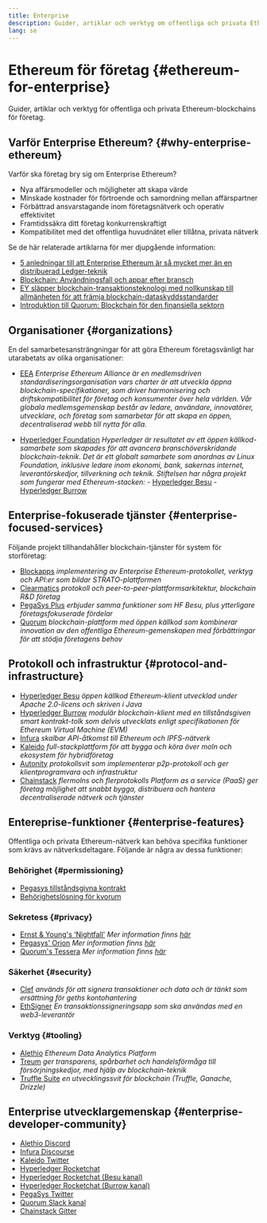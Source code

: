 ```yaml
---
title: Enterprise
description: Guider, artiklar och verktyg om offentliga och privata Ethereum-blockchains för företag
lang: se
---
```


# Ethereum för företag {#ethereum-for-enterprise}

<div class="featured">Guider, artiklar och verktyg för offentliga och privata Ethereum-blockchains för företag.</div>

## Varför Enterprise Ethereum? {#why-enterprise-ethereum}

Varför ska företag bry sig om Enterprise Ethereum?

- Nya affärsmodeller och möjligheter att skapa värde
- Minskade kostnader för förtroende och samordning mellan affärspartner
- Förbättrad ansvarstagande inom företagsnätverk och operativ effektivitet
- Framtidssäkra ditt företag konkurrenskraftigt
- Kompatibilitet med det offentliga huvudnätet eller tillåtna, privata nätverk

Se de här relaterade artiklarna för mer djupgående information:

- [5 anledningar till att Enterprise Ethereum är så mycket mer än en distribuerad Ledger-teknik](https://media.consensys.net/5-reasons-why-enterprise-ethereum-is-so-much-more-than-a-distributed-ledger-technology-c9a89db82cb5)
- [Blockchain: Användningsfall och appar efter bransch](https://media.consensys.net/enterprise-ethereum-blockchain-use-cases-and-applications-by-industry-3914d1210049)
- [EY släpper blockchain-transaktionsteknologi med nollkunskap till allmänheten för att främja blockchain-dataskyddsstandarder](https://www.ey.com/en_gl/news/2019/04/ey-releases-zero-knowledge-proof-blockchain-transaction-technology-to-the-public-domain-to-advance-blockchain-privacy-standards)
- [Introduktion till Quorum: Blockchain för den finansiella sektorn](https://medium.com/blockchain-at-berkeley/introduction-to-quorum-blockchain-for-the-financial-sector-58813f84e88c)

## Organisationer {#organizations}

En del samarbetesansträngningar för att göra Ethereum företagsvänligt har utarabetats av olika organisationer:

- [EEA](https://entethalliance.org/) _Enterprise Ethereum Alliance är en medlemsdriven standardiseringsorganisation vars charter är att utveckla öppna blockchain-specifikationer, som driver harmonisering och driftskompatibilitet för företag och konsumenter över hela världen. Vår globala medlemsgemenskap består av ledare, användare, innovatörer, utvecklare, och företag som samarbetar för att skapa en öppen, decentraliserad webb till nytta för alla._

- [Hyperledger Foundation](https://hyperledger.org) _Hyperledger är resultatet av ett öppen källkod-samarbete som skapades för att avancera branschöverskridande blockchain-teknik. Det är ett globalt samarbete som anordnas av Linux Foundation, inklusive ledare inom ekonomi, bank, sakernas internet, leverantörskedjor, tillverkning och teknik._ _Stiftelsen har några projekt som fungerar med Ethereum-stacken:_ - [Hyperledger Besu](https://www.hyperledger.org/blog/2019/08/29/announcing-hyperledger-besu) - [Hyperledger Burrow](https://www.hyperledger.org/projects/hyperledger-burrow)

## Enterprise-fokuserade tjänster {#enterprise-focused-services}

Följande projekt tillhandahåller blockchain-tjänster för system för storföretag:

- [Blockapps](https://blockapps.net/) _implementering av Enterprise Ethereum-protokollet, verktyg och API:er som bildar STRATO-plattformen_
- [Clearmatics](https://www.clearmatics.com/about) _protokoll och peer-to-peer-plattformsarkitektur, blockchain R&D företag_
- [PegaSys Plus](https://pegasys.tech/enterprise/) _erbjuder samma funktioner som HF Besu, plus ytterligare företagsfokuserade fördelar_
- [Quorum](https://www.goquorum.com/) _blockchain-plattform med öppen källkod som kombinerar innovation av den offentliga Ethereum-gemenskapen med förbättringar för att stödja företagens behov_

## Protokoll och infrastruktur {#protocol-and-infrastructure}

- [Hyperledger Besu](https://www.hyperledger.org/projects/besu) _öppen källkod Ethereum-klient utvecklad under Apache 2.0-licens och skriven i Java_
- [Hyperledger Burrow](https://www.hyperledger.org/projects/hyperledger-burrow) _modulär blockchain-klient med en tillståndsgiven smart kontrakt-tolk som delvis utvecklats enligt specifikationen för Ethereum Virtual Machine (EVM)_
- [Infura](https://infura.io/) _skalbar API-åtkomst till Ethereum och IPFS-nätverk_
- [Kaleido](https://kaleido.io/) _full-stackplattform för att bygga och köra över moln och ekosystem för hybridföretag_
- [Autonity](https://www.clearmatics.com/about/) _protokollsvit som implementerar p2p-protokoll och ger klientprogramvara och infrastruktur_
- [Chainstack](https://chainstack.com/) _flermolns och flerprotokolls Platform as a service (PaaS) ger företag möjlighet att snabbt bygga, distribuera och hantera decentraliserade nätverk och tjänster_

## Entereprise-funktioner {#enterprise-features}

Offentliga och privata Ethereum-nätverk kan behöva specifika funktioner som krävs av nätverksdeltagare. Följande är några av dessa funktioner:

### Behörighet {#permissioning}

- [Pegasys tillståndsgivna kontrakt](https://github.com/PegaSysEng/permissioning-smart-contracts)
- [Behörighetslösning för kvorum](https://github.com/jpmorganchase/quorum/wiki/Security)

### Sekretess {#privacy}

- [Ernst & Young's ‘Nightfall'](https://github.com/EYBlockchain/nightfall) _Mer information finns [här](https://bravenewcoin.com/insights/ernst-and-young-rolls-out-'nightfall-to-enable-private-transactions-on)_
- [Pegasys' Orion](https://docs.pantheon.pegasys.tech/en/stable/Concepts/Privacy/Privacy-Overview/) _Mer information finns [här](https://pegasys.tech/privacy-in-pantheon-how-it-works-and-why-your-enterprise-should-care/)_
- [Quorum's Tessera](https://docs.goquorum.com/en/latest/Privacy/Tessera/Tessera/) _Mer information finns [här](https://github.com/jpmorganchase/tessera/wiki/How-Tessera-works)_

### Säkerhet {#security}

- [Clef](https://geth.ethereum.org/docs/clef/tutorial) _används för att signera transaktioner och data och är tänkt som ersättning för geths kontohantering_
- [EthSigner](https://github.com/ConsenSys/ethsigner) _En transaktionssigneringsapp som ska användas med en web3-leverantör_

### Verktyg {#tooling}

- [Alethio](https://explorer.aleth.io/) _Ethereum Data Analytics Platform_
- [Treum](https://treum.io/) _ger transparens, spårbarhet och handelsförmåga till försörjningskedjor, med hjälp av blockchain-teknik_
- [Truffle Suite](https://trufflesuite.com) _en utvecklingssvit för blockchain (Truffle, Ganache, Drizzle)_

## Enterprise utvecklargemenskap {#enterprise-developer-community}

- [Alethio Discord](https://discord.gg/d2t8NuU)
- [Infura Discourse](https://community.infura.io/)
- [Kaleido Twitter](https://twitter.com/Kaleido_io)
- [Hyperledger Rocketchat](https://chat.hyperledger.org/)
- [Hyperledger Rocketchat (Besu kanal)](https://chat.hyperledger.org/channel/besu)
- [Hyperledger Rocketchat (Burrow kanal)](https://chat.hyperledger.org/channel/burrow)
- [PegaSys Twitter](https://twitter.com/Kaleido_io)
- [Quorum Slack kanal](http://bit.ly/quorum-slack)
- [Chainstack Gitter](https://gitter.im/chainstack/Lobby)
